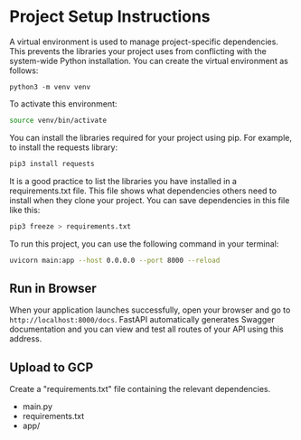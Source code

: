 
# Project Setup Instructions

A virtual environment is used to manage project-specific dependencies.
This prevents the libraries your project uses from conflicting with the system-wide Python installation.
You can create the virtual environment as follows:
```
python3 -m venv venv
```

To activate this environment:
```bash
source venv/bin/activate
```

You can install the libraries required for your project using pip. For example, to install the requests library:
```bash
pip3 install requests
```

It is a good practice to list the libraries you have installed in a requirements.txt file.
This file shows what dependencies others need to install when they clone your project.
You can save dependencies in this file like this:
```bash
pip3 freeze > requirements.txt
```

To run this project, you can use the following command in your terminal:
```bash
uvicorn main:app --host 0.0.0.0 --port 8000 --reload
```

## Run in Browser

When your application launches successfully, open your browser and go to `http://localhost:8000/docs`.
FastAPI automatically generates Swagger documentation and you can view and test all routes of your API using this address.

## Upload to GCP

Create a "requirements.txt" file containing the relevant dependencies.
- main.py
- requirements.txt
- app/
